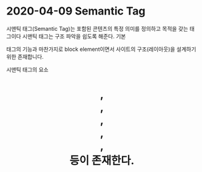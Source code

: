# 2020-04-09 Semantic Tag

시맨틱 태그(Semantic Tag)는 포함된 콘텐츠의 특정 의미를 정의하고 목적을 갖는 태그이다 시맨틱 태그는 구조 파악을 쉽도록 해준다. 기본<div> 태그의 기능과 마찬가지로 block element이면서 사이트의 구조(레이아웃)을 설계하기 위한 존재합니다.

시맨틱 태그의 요소

# <header>, <nav>, <article>, <section>, <footer>, <main> 등이 존재한다.




